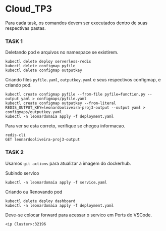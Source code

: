 # Cloud_TP3
Para cada task, os comandos devem ser executados dentro de suas respectivas pastas.
### TASK 1
Deletando pod e arquivos no namespace se existirem.
```
kubectl delete deploy serverless-redis
kubectl delete configmap pyfile
kubectl delete configmap outputkey
```
Criando files `pyfile.yaml`, `outputkey.yaml` e seus respectivos configmap, e criando pod.
```
kubectl create configmap pyfile --from-file pyfile=function.py --output yaml > configmaps/pyfile.yaml
kubectl create configmap outputkey --from-literal REDIS_OUTPUT_KEY=leonardooliveira-proj3-output --output yaml > configmaps/outputkey.yaml
kubectl -n leonardomaia apply -f deployment.yaml
```
Para ver se esta correto, verifique se chegou informacao.
```
redis-cli
GET leonardooliveira-proj3-output
```
### TASK 2
Usamos `git actions` para atualizar a imagem do dockerhub.

Subindo servico
```
kubectl -n leonardomaia apply -f service.yaml
```
Criando ou Renovando pod
```
kubectl delete deploy dashboard
kubectl -n leonardomaia apply -f deployment.yaml
```
Deve-se colocar forward para acessar o servico em Ports do VSCode.
```
<ip Cluster>:32196